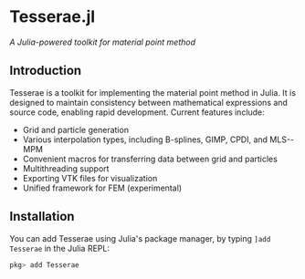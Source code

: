 # Tesserae.jl

*A Julia-powered toolkit for material point method*

## Introduction

Tesserae is a toolkit for implementing the material point method in Julia. It is designed to maintain consistency between mathematical expressions and source code, enabling rapid development. Current features include:

* Grid and particle generation
* Various interpolation types, including B-splines, GIMP, CPDI, and MLS--MPM
* Convenient macros for transferring data between grid and particles
* Multithreading support
* Exporting VTK files for visualization
* Unified framework for FEM (experimental)

## Installation

You can add Tesserae using Julia's package manager, by typing `]add Tesserae` in the Julia REPL:

```julia
pkg> add Tesserae
```
